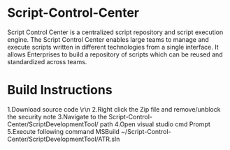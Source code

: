 # Script-Control-Center
Script Control Center is a centralized script repository and script execution engine. The Script Control Center enables large teams to manage and execute scripts written in different technologies from a single interface. It allows Enterprises to build a repository of scripts which can be reused and standardized across teams.


# Build Instructions
1.Download source code \r\n
2.Right click the Zip file and remove/unblock the security note
3.Navigate to the Script-Control-Center/ScriptDevelopmentTool/ path
4.Open visual studio cmd Prompt
5.Execute following command
	MSBuild ~/Script-Control-Center/ScriptDevelopmentTool/ATR.sln